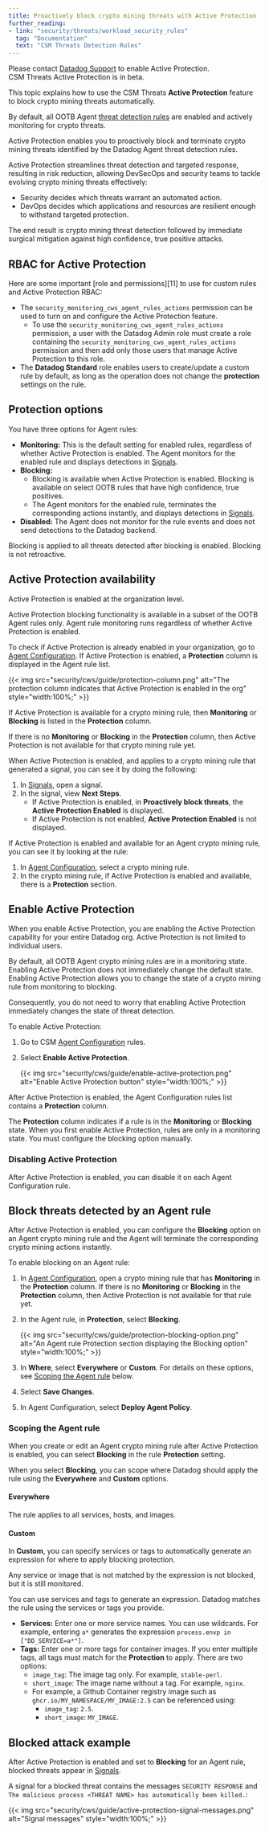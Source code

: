 ```yaml
---
title: Proactively block crypto mining threats with Active Protection
further_reading:
- link: "security/threats/workload_security_rules"
  tag: "Documentation"
  text: "CSM Threats Detection Rules"
---
```


<div class="alert alert-warning">Please contact <a href="https://docs.datadoghq.com/help/">Datadog Support</a> to enable Active Protection.</div>

<div class="alert alert-info">CSM Threats Active Protection is in beta.</div>

This topic explains how to use the CSM Threats **Active Protection** feature to block crypto mining threats automatically. 

By default, all OOTB Agent [threat detection rules][4] are enabled and actively monitoring for crypto threats. 

Active Protection enables you to proactively block and terminate crypto mining threats identified by the Datadog Agent threat detection rules.

Active Protection streamlines threat detection and targeted response, resulting in risk reduction, allowing DevSecOps and security teams to tackle evolving crypto mining threats effectively:

- Security decides which threats warrant an automated action.
- DevOps decides which applications and resources are resilient enough to withstand targeted protection.

The end result is crypto mining threat detection followed by immediate surgical mitigation against high confidence, true positive attacks.

## RBAC for Active Protection

Here are some important [role and permissions][11] to use for custom rules and Active Protection RBAC:

- The `security_monitoring_cws_agent_rules_actions` permission can be used to turn on and configure the Active Protection feature. 
  - To use the `security_monitoring_cws_agent_rules_actions` permission, a user with the Datadog Admin role must create a role containing the `security_monitoring_cws_agent_rules_actions` permission and then add only those users that manage Active Protection to this role.
- The **Datadog Standard** role enables users to create/update a custom rule by default, as long as the operation does not change the **protection** settings on the rule.

## Protection options

You have three options for Agent rules:

- **Monitoring:** This is the default setting for enabled rules, regardless of whether Active Protection is enabled. The Agent monitors for the enabled rule and displays detections in [Signals][1]. 
- **Blocking:** 
  - Blocking is available when Active Protection is enabled. Blocking is available on select OOTB rules that have high confidence, true positives.
  - The Agent monitors for the enabled rule, terminates the corresponding actions instantly, and displays detections in [Signals][1].
- **Disabled:** The Agent does not monitor for the rule events and does not send detections to the Datadog backend.

<div class="alert alert-info">Blocking is applied to all threats detected after blocking is enabled. Blocking is not retroactive.</div>

## Active Protection availability

Active Protection is enabled at the organization level. 

<div class="alert alert-info">Active Protection blocking functionality is available in a subset of the OOTB Agent rules only. Agent rule monitoring runs regardless of whether Active Protection is enabled.</div>

To check if Active Protection is already enabled in your organization, go to [Agent Configuration][2]. If Active Protection is enabled, a **Protection** column is displayed in the Agent rule list.

{{< img src="security/cws/guide/protection-column.png" alt="The protection column indicates that Active Protection is enabled in the org" style="width:100%;" >}}

If Active Protection is available for a crypto mining rule, then **Monitoring** or **Blocking** is listed in the **Protection** column.

If there is no **Monitoring** or **Blocking** in the **Protection** column, then Active Protection is not available for that crypto mining rule yet.

When Active Protection is enabled, and applies to a crypto mining rule that generated a signal, you can see it by doing the following:

1. In [Signals][1], open a signal.
2. In the signal, view **Next Steps**. 
   - If Active Protection is enabled, in **Proactively block threats**, the **Active Protection Enabled** is displayed.
   - If Active Protection is not enabled, **Active Protection Enabled** is not displayed.

If Active Protection is enabled and available for an Agent crypto mining rule, you can see it by looking at the rule:

1. In [Agent Configuration][2], select a crypto mining rule.
2. In the crypto mining rule, if Active Protection is enabled and available, there is a **Protection** section.

## Enable Active Protection

When you enable Active Protection, you are enabling the Active Protection capability for your entire Datadog org. Active Protection is not limited to individual users.

By default, all OOTB Agent crypto mining rules are in a monitoring state. Enabling Active Protection does not immediately change the default state. Enabling Active Protection allows you to change the state of a crypto mining rule from monitoring to blocking.

Consequently, you do not need to worry that enabling Active Protection immediately changes the state of threat detection.

To enable Active Protection:

1. Go to CSM [Agent Configuration][2] rules.
2. Select **Enable Active Protection**.

    {{< img src="security/cws/guide/enable-active-protection.png" alt="Enable Active Protection button" style="width:100%;" >}}

After Active Protection is enabled, the Agent Configuration rules list contains a **Protection** column.

The **Protection** column indicates if a rule is in the **Monitoring** or **Blocking** state. When you first enable Active Protection, rules are only in a monitoring state. You must configure the blocking option manually.

### Disabling Active Protection

After Active Protection is enabled, you can disable it on each Agent Configuration rule.

## Block threats detected by an Agent rule

After Active Protection is enabled, you can configure the **Blocking** option on an Agent crypto mining rule and the Agent will terminate the corresponding crypto mining actions instantly.

To enable blocking on an Agent rule:

1. In [Agent Configuration][2], open a crypto mining rule that has **Monitoring** in the **Protection** column. If there is no **Monitoring** or **Blocking** in the **Protection** column, then Active Protection is not available for that rule yet.
2. In the Agent rule, in **Protection**, select **Blocking**.
   
   {{< img src="security/cws/guide/protection-blocking-option.png" alt="An Agent rule Protection section displaying the Blocking option" style="width:100%;" >}}
3. In **Where**, select **Everywhere** or **Custom**. For details on these options, see [Scoping the Agent rule][3] below.
4. Select **Save Changes**.
5. In Agent Configuration, select **Deploy Agent Policy**.


### Scoping the Agent rule

When you create or edit an Agent crypto mining rule after Active Protection is enabled, you can select **Blocking** in the rule **Protection** setting. 

When you select **Blocking**, you can scope where Datadog should apply the rule using the **Everywhere** and **Custom** options. 

#### Everywhere

The rule applies to all services, hosts, and images.

#### Custom

In **Custom**, you can specify services or tags to automatically generate an expression for where to apply blocking protection.

<div class="alert alert-info">Any service or image that is not matched by the expression is not blocked, but it is still monitored.</div>

You can use services and tags to generate an expression. Datadog matches the rule using the services or tags you provide.

- **Services:** Enter one or more service names. You can use wildcards. For example, entering `a*` generates the expression `process.envp in ["DD_SERVICE=a*"]`.
- **Tags:** Enter one or more tags for container images. If you enter multiple tags, all tags must match for the **Protection** to apply. There are two options:
  - `image_tag`: The image tag only. For example, `stable-perl`.
  - `short_image`: The image name without a tag. For example, `nginx`.
  - For example, a Github Container registry image such as `ghcr.io/MY_NAMESPACE/MY_IMAGE:2.5` can be referenced using:
    - `image_tag`: `2.5`.
    - `short_image`: `MY_IMAGE`.

## Blocked attack example

After Active Protection is enabled and set to **Blocking** for an Agent rule, blocked threats appear in [Signals][1].

A signal for a blocked threat contains the messages `SECURITY RESPONSE` and `The malicious process <THREAT NAME> has automatically been killed.`:

{{< img src="security/cws/guide/active-protection-signal-messages.png" alt="Signal messages" style="width:100%;" >}}


[1]: https://app.datadoghq.com/security
[2]: https://app.datadoghq.com/security/configuration/workload/agent-rules
[3]: #scoping-the-agent-rule
[4]: /security/threats/workload_security_rules
